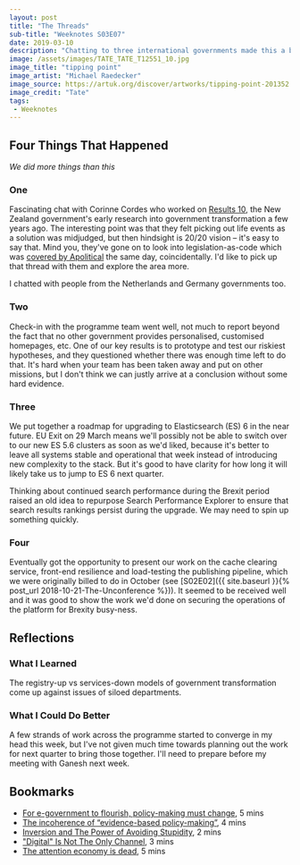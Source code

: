 ```yaml
---
layout: post
title: "The Threads"
sub-title: "Weeknotes S03E07"
date: 2019-03-10
description: "Chatting to three international governments made this a bumper week."
image: /assets/images/TATE_TATE_T12551_10.jpg
image_title: "tipping point"
image_artist: "Michael Raedecker"
image_source: https://artuk.org/discover/artworks/tipping-point-201352
image_credit: "Tate"
tags:
 - Weeknotes
---
```


## Four Things That Happened

*We did more things than this*

### One

Fascinating chat with Corinne Cordes who worked on [Results 10](https://www.ict.govt.nz/programmes-and-initiatives/government-service-innovation/result-10/research-exec-intro-methodology-concl/), the New Zealand government's early research into government transformation a few years ago. The interesting point was that they felt picking out life events as a solution was midjudged, but then hindsight is 20/20 vision – it's easy to say that. Mind you, they've gone on to look into legislation-as-code which was [covered by Apolitical](https://apolitical.co/solution_article/new-zealand-explores-machine-readable-laws-to-transform-government/) the same day, coincidentally. I'd like to pick up that thread with them and explore the area more.

I chatted with people from the Netherlands and Germany governments too.

### Two

Check-in with the programme team went well, not much to report beyond the fact that no other government provides personalised, customised homepages, etc. One of our key results is to prototype and test our riskiest hypotheses, and they questioned whether there was enough time left to do that. It's hard when your team has been taken away and put on other missions, but I don't think we can justly arrive at a conclusion without some hard evidence. 

### Three

We put together a roadmap for upgrading to Elasticsearch (ES) 6 in the near future. EU Exit on 29 March means we'll possibly not be able to switch over to our new ES 5.6 clusters as soon as we'd liked, because it's better to leave all systems stable and operational that week instead of introducing new complexity to the stack. But it's good to have clarity for how long it will likely take us to jump to ES 6 next quarter.

Thinking about continued search performance during the Brexit period raised an old idea to repurpose Search Performance Explorer to ensure that search results rankings persist during the upgrade. We may need to spin up something quickly.

### Four

Eventually got the opportunity to present our work on the cache clearing service, front-end resilience and load-testing the publishing pipeline, which we were originally billed to do in October (see [S02E02]({{ site.baseurl }}{% post_url 2018-10-21-The-Unconference %})). It seemed to be received well and it was good to show the work we'd done on securing the operations of the platform for Brexity busy-ness.

## Reflections

### What I Learned

The registry-up vs services-down models of government transformation come up against issues of siloed departments.

### What I Could Do Better

A few strands of work across the programme started to converge in my head this week, but I've not given much time towards planning out the work for next quarter to bring those together. I'll need to prepare before my meeting with Ganesh next week.

## Bookmarks

- [For e-government to flourish, policy-making must change](http://policyoptions.irpp.org/magazines/january-2019/for-e-government-to-flourish-policy-making-must-change/), 5 mins
- [The incoherence of “evidence-based policy-making”](https://www.prospectmagazine.co.uk/philosophy/the-incoherence-of-evidence-based-policy-making), 4 mins
- [Inversion and The Power of Avoiding Stupidity](https://fs.blog/2013/10/inversion/), 2 mins
- ["Digital" Is Not The Only Channel](https://www.forbes.com/sites/teradata/2016/11/14/digital-is-not-the-only-channel/), 3 mins
- [The attention economy is dead](https://www.theverge.com/2019/3/3/18246868/attention-economy-fortnite-advertising-user-engagement), 5 mins

